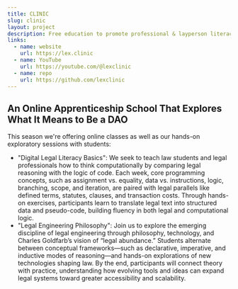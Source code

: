 ```yaml
---
title: CLINIC
slug: clinic
layout: project
description: Free education to promote professional & layperson literacy in digital legal formalization.
links:
  - name: website
    url: https://lex.clinic
  - name: YouTube
    url: https://youtube.com/@lexclinic
  - name: repo
    url: https://github.com/lexclinic
---
```


## An Online Apprenticeship School That Explores What It Means to Be a DAO

This season we're offering online classes as well as our hands-on exploratory sessions with students:

* "Digital Legal Literacy Basics": We seek to teach law students and legal professionals how to think computationally by comparing legal reasoning with the logic of code. Each week, core programming concepts, such as assignment vs. equality, data vs. instructions, logic, branching, scope, and iteration, are paired with legal parallels like defined terms, statutes, clauses, and transaction costs. Through hands-on exercises, participants learn to translate legal text into structured data and pseudo-code, building fluency in both legal and computational logic.
* "Legal Engineering Philosophy": Join us to explore the emerging discipline of legal engineering through philosophy, technology, and Charles Goldfarb’s vision of “legal abundance.” Students alternate between conceptual frameworks—such as declarative, imperative, and inductive modes of reasoning—and hands-on explorations of new technologies shaping law. By the end, participants will connect theory with practice, understanding how evolving tools and ideas can expand legal systems toward greater accessibility and scalability.
